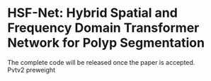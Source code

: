 # HSF-Net: Hybrid Spatial and Frequency Domain Transformer Network for Polyp Segmentation
The complete code will be released once the paper is accepted.  
Pvtv2 preweight 